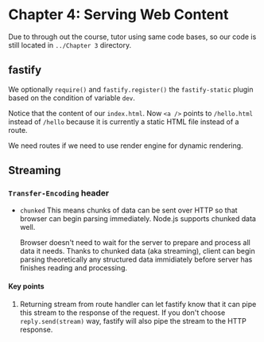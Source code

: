 # Chapter 4: Serving Web Content

Due to through out the course, tutor using same code bases, so our code is still located in `../Chapter 3` directory.

## fastify

We optionally `require()` and `fastify.register()` the `fastify-static` plugin based on the condition of variable `dev`.

Notice that the content of our `index.html`. Now `<a />` points to `/hello.html` instead of `/hello` because it is currently a static HTML file instead of a route.

We need routes if we need to use render engine for dynamic rendering.

## Streaming

### `Transfer-Encoding` header

- `chunked`
  This means chunks of data can be sent over HTTP so that browser can begin parsing immediately. Node.js supports chunked data well.

  Browser doesn't need to wait for the server to prepare and process all data it needs.
  Thanks to chunked data (aka streaming), client can begin parsing theoretically any structured data immidiately before server has finishes reading and processing.

#### Key points

1. Returning stream from route handler can let fastify know that it can pipe this stream to the response of the request. If you don't choose `reply.send(stream)` way, fastify will also pipe the stream to the HTTP response.

